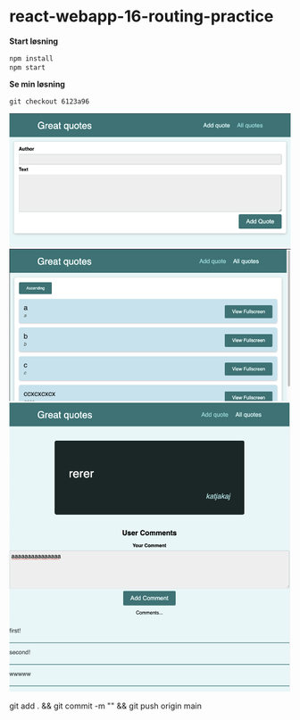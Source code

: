 # react-webapp-16-routing-practice

**Start løsning**
```
npm install
npm start
```

**Se min løsning**
```
git checkout 6123a96
```

![app](src/assets/app-2021-06-11-at-141044.png)
![app](src/assets/app-2021-06-11-at-17.54.52.png)
![app](src/assets/app-2021-06-14-at-10.24.48.png)

git add . && git commit -m "" && git push origin main